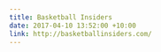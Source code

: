 ```yaml
---
title: Basketball Insiders
date: 2017-04-10 13:52:00 +10:00
link: http://basketballinsiders.com/
---
```


